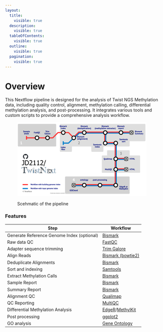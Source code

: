 ```yaml
---
layout:
  title:
    visible: true
  description:
    visible: true
  tableOfContents:
    visible: true
  outline:
    visible: true
  pagination:
    visible: true
---
```


# Overview

This Nextflow pipeline is designed for the analysis of Twist NGS Methylation data, including quality control, alignment, methylation calling, differential methylation analysis, and post-processing. It integrates various tools and custom scripts to provide a comprehensive analysis workflow.

<figure><img src=".gitbook/assets/TN.png" alt=""><figcaption><p>Scehmatic of the pipeline</p></figcaption></figure>

### Features

| Step                                       | Workflow                                                                                                                                                    |
| ------------------------------------------ | ----------------------------------------------------------------------------------------------------------------------------------------------------------- |
| Generate Reference Genome Index (optional) | [Bismark](http://felixkrueger.github.io/Bismark/bismark/genome_preparation/)                                                                                |
| Raw data QC                                | [FastQC](https://www.bioinformatics.babraham.ac.uk/projects/fastqc/)                                                                                        |
| Adapter sequence trimming                  | [Trim Galore](https://www.bioinformatics.babraham.ac.uk/projects/trim_galore/)                                                                              |
| Align Reads                                | [Bismark (bowtie2)](http://felixkrueger.github.io/Bismark/bismark/alignment/)                                                                               |
| Deduplicate Alignments                     | [Bismark](http://felixkrueger.github.io/Bismark/bismark/deduplication/)                                                                                     |
| Sort and indexing                          | [Samtools](http://www.htslib.org)                                                                                                                           |
| Extract Methylation Calls                  | [Bismark](http://felixkrueger.github.io/Bismark/bismark/methylation_extraction/)                                                                            |
| Sample Report                              | [Bismark](http://felixkrueger.github.io/Bismark/bismark/processing_report/)                                                                                 |
| Summary Report                             | [Bismark](http://felixkrueger.github.io/Bismark/bismark/summary_report/)                                                                                    |
| Alignment QC                               | [Qualimap](http://qualimap.conesalab.org)                                                                                                                   |
| QC Reporting                               | [MultiQC](https://seqera.io/multiqc/)                                                                                                                       |
| Differential Methylation Analysis          | [EdgeR](https://bioconductor.org/packages/release/bioc/html/edgeR.html)/[MethylKit](https://www.bioconductor.org/packages/release/bioc/html/methylKit.html) |
| Post processing                            | [ggplot2](https://ggplot2.tidyverse.org)                                                                                                                    |
| GO analysis                                | [Gene Ontology](https://geneontology.org)                                                                                                                   |
